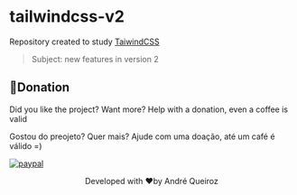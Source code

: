# tailwindcss-v2
 
 
 Repository created to study [TaiwindCSS](https://tailwindcss.com)
 
 >Subject: new features in version 2
 
 
 ## 🤑Donation

Did you like the project? Want more? Help with a donation, even a coffee is valid

Gostou do preojeto? Quer mais? Ajude com uma doação, até um café é válido =)

[![paypal](https://www.paypalobjects.com/pt_BR/BR/i/btn/btn_donateCC_LG.gif)](https://www.paypal.com/cgi-bin/webscr?cmd=_s-xclick&hosted_button_id=BB4E5XX7WQBNA)
 
<p align="center">Developed with ❤️by André Queiroz</p>

